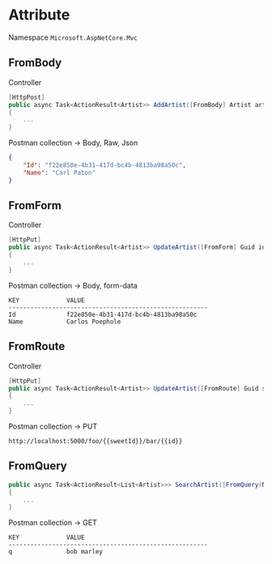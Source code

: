 # Attribute 

Namespace `Microsoft.AspNetCore.Mvc`

## FromBody

Controller

```c#
[HttpPost]
public async Task<ActionResult<Artist>> AddArtist([FromBody] Artist artist)
{
    ...
}
```

Postman collection -> Body, Raw, Json

```json
{
    "Id": "f22e850e-4b31-417d-bc4b-4813ba98a50c",
    "Name": "Carl Paton"
}
```

## FromForm

Controller

```c#
[HttpPut]
public async Task<ActionResult<Artist>> UpdateArtist([FromForm] Guid id, [FromForm] string name)
{
    ...
}
```

Postman collection -> Body, form-data

```
KEY             VALUE
-------------------------------------------------------
Id              f22e850e-4b31-417d-bc4b-4813ba98a50c
Name            Carlos Poephole
```

## FromRoute

Controller

```c#
[HttpPut]
public async Task<ActionResult<Artist>> UpdateArtist([FromRoute] Guid sweetId)
{
    ...
}
```

Postman collection -> PUT

```
http://localhost:5000/foo/{{sweetId}}/bar/{{id}}
```

## FromQuery

```c#
public async Task<ActionResult<List<Artist>>> SearchArtist([FromQuery(Name = "q")] string searchOn)
{
    ...
}
```

Postman collection -> GET

```
KEY             VALUE
-------------------------------------------------------
q               bob marley
```